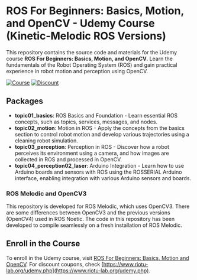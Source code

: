 # ROS For Beginners: Basics, Motion, and OpenCV - Udemy Course (Kinetic-Melodic ROS Versions)

This repository contains the source code and materials for the Udemy course **ROS For Beginners: Basics, Motion, and OpenCV**. Learn the fundamentals of the Robot Operating System (ROS) and gain practical experience in robot motion and perception using OpenCV.

[![Course](https://img.shields.io/badge/Udemy-Course-blue)](https://www.udemy.com/ros-essentials/)
[![Discount](https://img.shields.io/badge/Discount-Coupons-green)](https://www.riotu-lab.org/udemy.php)

## Packages

- **topic01_basics**: ROS Basics and Foundation - Learn essential ROS concepts, such as topics, services, messages, and nodes.
- **topic02_motion**: Motion in ROS - Apply the concepts from the basics section to control robot motion and develop various trajectories using a cleaning robot simulation.
- **topic03_perception**: Perception in ROS - Discover how a robot perceives its environment using a camera, and how images are collected in ROS and processed in OpenCV.
- **topic04_perception02_laser**: Arduino Integration - Learn how to use Arduino boards and sensors with ROS using the ROSSERIAL Arduino interface, enabling integration with various Arduino sensors and boards.

### ROS Melodic and OpenCV3

This repository is developed for ROS Melodic, which uses OpenCV3. There are some differences between OpenCV3 and the previous versions (OpenCV4) used in ROS Noetic. The code in this repository has been developed to compile seamlessly on a fresh installation of ROS Melodic.

## Enroll in the Course

To enroll in the Udemy course, visit [ROS For Beginners: Basics, Motion and OpenCV](https://www.udemy.com/ros-essentials/). 
For discount coupons, check [https://www.riotu-lab.org/udemy.php](https://www.riotu-lab.org/udemy.php).

